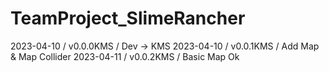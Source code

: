 # TeamProject_SlimeRancher

2023-04-10 / v0.0.0KMS / Dev -> KMS
2023-04-10 / v0.0.1KMS / Add Map & Map Collider
2023-04-11 / v0.0.2KMS / Basic Map Ok